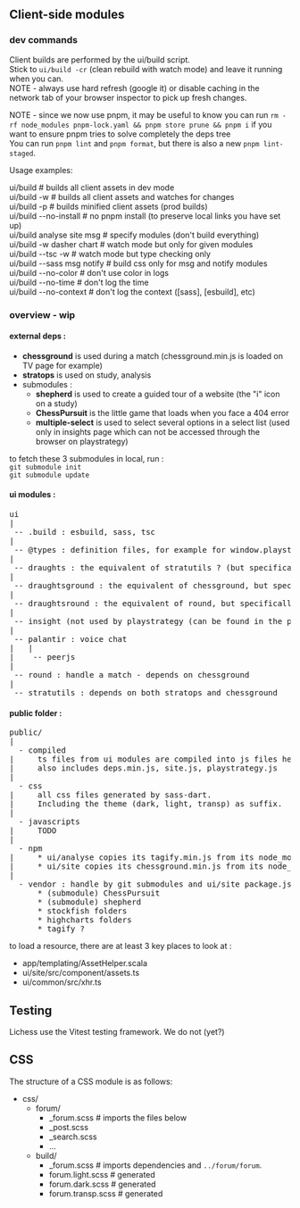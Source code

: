 ## Client-side modules

### dev commands

Client builds are performed by the ui/build script.\
Stick to `ui/build -cr` (clean rebuild with watch mode) and leave it running when you can.\
NOTE - always use hard refresh (google it) or disable caching in the network tab of your browser inspector to pick up fresh changes.

NOTE - since we now use pnpm, it may be useful to know you can run `rm -rf node_modules pnpm-lock.yaml && pnpm store prune && pnpm i` if you want to ensure pnpm tries to solve completely the deps tree\
You can run `pnpm lint` and `pnpm format`, but there is also a new `pnpm lint-staged`.

Usage examples:

ui/build # builds all client assets in dev mode\
ui/build -w # builds all client assets and watches for changes\
ui/build -p # builds minified client assets (prod builds)\
ui/build --no-install # no pnpm install (to preserve local links you have set up)\
ui/build analyse site msg # specify modules (don't build everything)\
ui/build -w dasher chart # watch mode but only for given modules\
ui/build --tsc -w # watch mode but type checking only\
ui/build --sass msg notify # build css only for msg and notify modules\
ui/build --no-color # don't use color in logs\
ui/build --no-time # don't log the time\
ui/build --no-context # don't log the context ([sass], [esbuild], etc)

### overview - wip

#### external deps :

- **chessground** is used during a match (chessground.min.js is loaded on TV page for example)
- **stratops** is used on study, analysis
- submodules :
  - **shepherd** is used to create a guided tour of a website (the "i" icon on a study)
  - **ChessPursuit** is the little game that loads when you face a 404 error
  - **multiple-select** is used to select several options in a select list (used only in insights page which can not be accessed through the browser on playstrategy)

to fetch these 3 submodules in local, run :\
 `git submodule init`\
 `git submodule update`

#### ui modules :

<pre>
ui
|
 -- .build : esbuild, sass, tsc
|
 -- @types : definition files, for example for window.playstrategy
|
 -- draughts : the equivalent of stratutils ? (but specifically for draughts)
|
 -- draughtsground : the equivalent of chessground, but specifically for draughts
|
 -- draughtsround : the equivalent of round, but specifically for draughts
|
 -- insight (not used by playstrategy (can be found in the profile page under "div class="profile-side"" section (just below the user description and teams list)))
|
 -- palantir : voice chat
|	|
|	 -- peerjs
|
 -- round : handle a match - depends on chessground
|
 -- stratutils : depends on both stratops and chessground
</pre>

#### public folder :

<pre>
public/
|
  - compiled
|     ts files from ui modules are compiled into js files here
|     also includes deps.min.js, site.js, playstrategy.js
|
  - css
|     all css files generated by sass-dart.
|     Including the theme (dark, light, transp) as suffix.
|
  - javascripts
|     TODO
|
  - npm
|     * ui/analyse copies its tagify.min.js from its node_module into public/npm/tagify
|     * ui/site copies its chessground.min.js from its node_module into public/npm
|
  - vendor : handle by git submodules and ui/site package.json
      * (submodule) ChessPursuit
      * (submodule) shepherd
      * stockfish folders
      * highcharts folders
      * tagify ?
</pre>

to load a resource, there are at least 3 key places to look at :

- app/templating/AssetHelper.scala
- ui/site/src/component/assets.ts
- ui/common/src/xhr.ts

## Testing

Lichess use the Vitest testing framework.
We do not (yet?)

## CSS

The structure of a CSS module is as follows:

- css/
  - forum/
    - \_forum.scss # imports the files below
    - \_post.scss
    - \_search.scss
    - ...
  - build/
    - \_forum.scss # imports dependencies and `../forum/forum`.
    - forum.light.scss # generated
    - forum.dark.scss # generated
    - forum.transp.scss # generated
